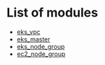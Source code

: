 # List of modules

- [eks_vpc](eks_vpc)
- [eks_master](eks_master)
- [eks_node_group](eks_node_group)
- [ec2_node_group](ec2_node_group)
